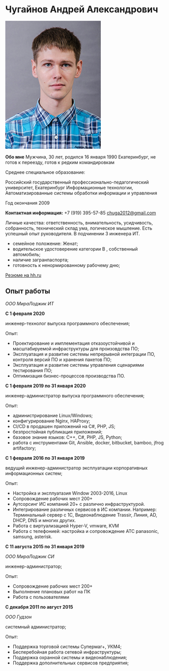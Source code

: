 Чугайнов Андрей Александрович
=====================

![Photo](https://github.com/chuga07/resume/blob/master/photo.jpeg)

**Обо мне**
Мужчина, 30 лет, родился 16 января 1990
Екатеринбург, не готов к переезду, готов к редким командировкам

Среднее специальное образование: 

Российский государственный профессионально-педагогический университет, Екатеринбург
Информационные технологии, Автоматизированные системы обработки информации и управления

Год окончания 2009

**Контактная информация:**
+7 (919) 395-57-85 
chuga2012@gmail.com

Личные качества: ответственность, внимательность, усидчивость, собранность, технический склад ума, логическое мышление.
Есть успешный опыт руководителя. В подчинении 3 инженера ИТ.

- семейное положение: Женат;
- водительское удостоверение категории B , собственный автомобиль;
- наличие загранпаспорта;
- готовность к ненормированному рабочему дню;

[Резюме на hh.ru](https://ekaterinburg.hh.ru/resume/cb8fc5dcff025a838f0039ed1f65394949386b)

Опыт работы
-----------------------------------

*ООО МираЛоджик ИТ*

**С 1 февраля 2020** 
 
инженер-технолог выпуска программного обеспечения;

Опыт:

- Проектирование и имплементация отказоустойчивой и масштабируемой инфраструктуры для произовдства ПО;
- Эксплуатация и развитие системы непрерывной интеграции ПО, контроля версий ПО и хранения пакетов ПО; 
- Эксплуатация и развитие системы управления сценариями тестирования ПО;
- Оптимизация бизнес-процессов производства ПО.

**С 1 февраля 2019 по 31 января 2020**

инженер-администратор выпуска программного обеспечения;

Опыт:

- администрирование Linux/Windows;
- конфигурирование Nginx, HAProxy;
- CI/CD в продашен приложений на C#, PHP, JS;
- безпростойная публикация приложений;
- базовое знание языков: C++, C#, PHP, JS, Python;
- работа с инструментами Git, Ansible, docker, bitbucket, bamboo, jfrog artifactory;

**С 1 февраля 2016 по 31 января 2019**

ведущий инженер-администратор эксплуатации корпоративных информационных систем;

Опыт:

- Настройка и эксплуатазия Window 2003-2016, Linux
- Сопровождение рабочих мест 200+
- Аутсорсинг ИС компаний 20+ с различно инфраструктурой.
- Интегрирование различных сервисов в ИС компании. Например: Терминальный сервер с 1С, Видеонаблюдение Trassir, Линия, AD, DHCP, DNS и многих других.
- Работа с виртуализацией Hyper-V, vmware, KVM
- Работа с телефонией: настройка и сопровождение АТС panasonic, samsung, asterisk.

**С 11 августа 2015 по 31 января 2019**

*ООО МираЛоджик СИ*

инженер-администратор;

Опыт:

- Сопровождение рабочих мест 200+
- Выполнение плановых работ на ПК
- Работа с пользователями

**С декабря 2011 по август 2015**

*ООО Гудзон*

системный администратор;

Опыт:

- Поддержка торговой системы Супермаг+, УКМ4;
- Бесперебойная работа сетевой инфраструктуры;
- Поддержка охранной системы и видеонаблюдения;
- Поддержка дополнительных сервисов предприятия;